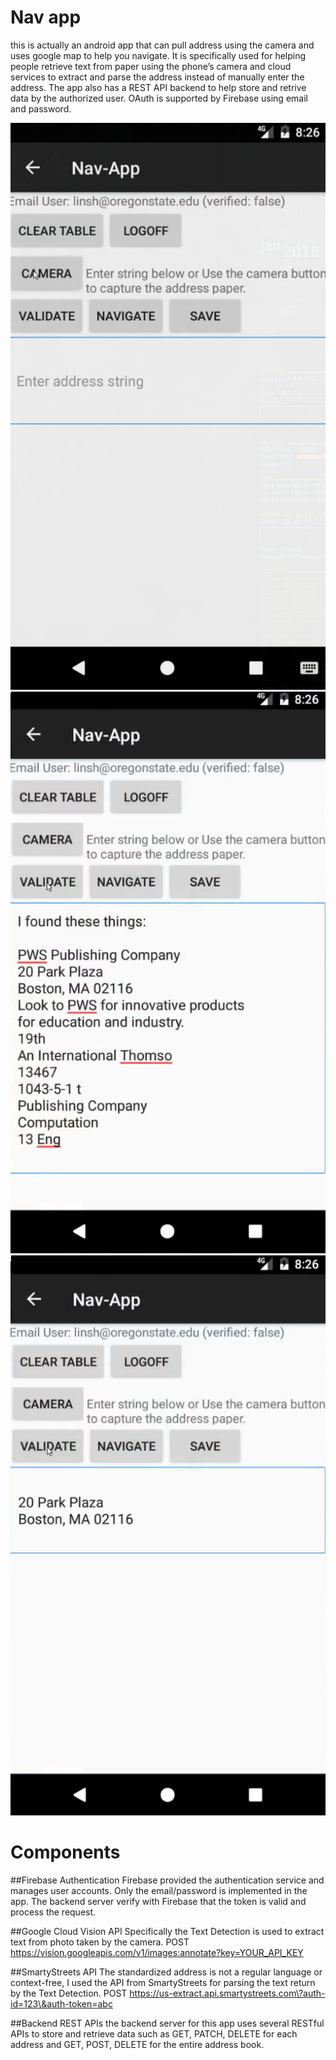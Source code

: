 # Nav app
this is actually an android app that can pull address using the camera and uses
google map to help you navigate.
It is specifically used for helping people retrieve text from
paper using the phone’s camera
and cloud services to extract and parse the address instead of manually enter
the address. The app also has
a REST API backend to help store and retrive data by the authorized user. OAuth
is supported by Firebase using email and password.

![home](./home.png "home")
![raw](./raw.png "raw")
![scrubbed](./scrubbed.png "scrubbed")

# Components
##Firebase Authentication
Firebase provided the authentication service and manages user accounts. Only
the email/password is implemented in the app. The backend server verify with
Firebase that the token is valid and process the request.

##Google Cloud Vision API
Specifically the Text Detection is used to extract text from photo taken by the
camera.
	POST https://vision.googleapis.com/v1/images:annotate?key=YOUR_API_KEY

##SmartyStreets API
The standardized address is not a regular language or context-free, I used the API
from SmartyStreets for parsing the text return by the Text Detection.
	POST https://us-extract.api.smartystreets.com\?auth-id=123\&auth-token=abc

##Backend REST APIs
the backend server for this app uses several RESTful APIs to store and retrieve
data such as GET, PATCH, DELETE for each address and GET, POST, DELETE for the
entire address book.




